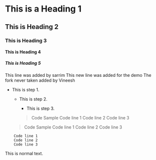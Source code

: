 # This is a Heading 1

## This is Heading 2

### This is Heading 3

#### This is Heading 4

##### This is Heading 5
This line was added by sarrim
This new line was added for the demo
The fork never taken added by Vineesh

- This is step 1.   
  - This is step 2.
     - This is step 3.

    >Code Sample
    Code line 1
    Code line 2
    Code line 3

  >Code Sample
    Code line 1
    Code line 2
    Code line 3
    
```Code Sample
    Code line 1
    Code line 2
    Code line 3
```

This is normal text.
